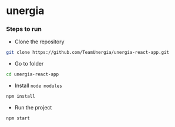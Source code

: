 # unergia

### Steps to run
* Clone the repository
``` bash
git clone https://github.com/TeamUnergia/unergia-react-app.git
```

* Go to folder
``` bash
cd unergia-react-app
```

* Install `node modules`
``` bash
npm install
```

* Run the project
``` bash
npm start
```
